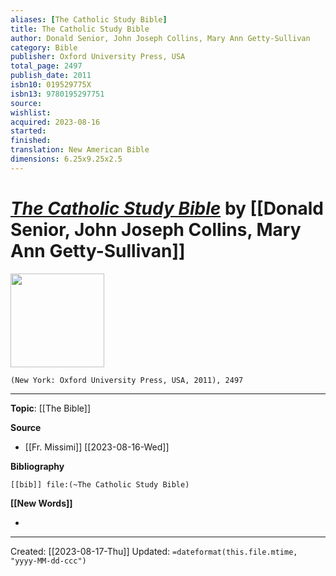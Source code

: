 ```yaml
---
aliases: [The Catholic Study Bible]
title: The Catholic Study Bible
author: Donald Senior, John Joseph Collins, Mary Ann Getty-Sullivan
category: Bible
publisher: Oxford University Press, USA
total_page: 2497
publish_date: 2011
isbn10: 019529775X
isbn13: 9780195297751
source: 
wishlist:
acquired: 2023-08-16
started: 
finished: 
translation: New American Bible
dimensions: 6.25x9.25x2.5
---
```

# *[The Catholic Study Bible]()* by [[Donald Senior, John Joseph Collins, Mary Ann Getty-Sullivan]]

<img src="http://books.google.com/books/content?id=sBl0U5RgAFQC&printsec=frontcover&img=1&zoom=1&edge=curl&source=gbs_api" width=150>

`(New York: Oxford University Press, USA, 2011), 2497`



--- 
**Topic**: [[The Bible]]

**Source**
- [[Fr. Missimi]] [[2023-08-16-Wed]]

**Bibliography**

```query
[[bib]] file:(~The Catholic Study Bible)
```
 

**[[New Words]]**

- 

---
Created: [[2023-08-17-Thu]]
Updated: `=dateformat(this.file.mtime, "yyyy-MM-dd-ccc")`